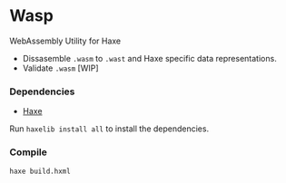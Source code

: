 # Wasp

WebAssembly Utility for Haxe

 * Dissasemble `.wasm` to `.wast` and Haxe specific data representations.
 * Validate `.wasm` [WIP]

### Dependencies

 * [Haxe](https://haxe.org/)

Run `haxelib install all` to install the dependencies.

### Compile

```
haxe build.hxml
```


